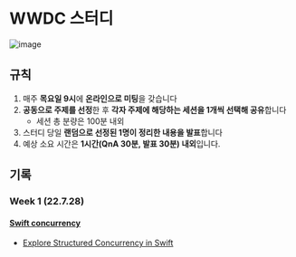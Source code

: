 # WWDC 스터디 

![image](https://user-images.githubusercontent.com/46271447/180706317-2a684758-b5f8-42e0-a296-6e147ba59d8a.png)

## 규칙
1. 매주 **목요일 9시**에 **온라인으로 미팅**을 갖습니다
2. **공동으로 주제를 선정**한 후 **각자 주제에 해당하는 세션을 1개씩 선택해 공유**합니다
    - 세션 총 분량은 100분 내외
3. 스터디 당일 **랜덤으로 선정된 1명이 정리한 내용을 발표**합니다
4. 예상 소요 시간은 **1시간(QnA 30분, 발표 30분) 내외**입니다.

## 기록
### Week 1 (22.7.28)
#### [Swift concurrency](https://github.com/Nexters/WWDC-study/tree/main/week-1)
- [Explore Structured Concurrency in Swift](https://github.com/Nexters/WWDC-study/blob/main/week-1/%5BWWDC2021%5D%20Explore%20Structured%20Concurrency%20in%20Swift/%5BWWDC%202022%5D%20Explore%20structured%20concurrency%20in%20Swif%20272879ee2f8a4529b1d34ddd132b2bb0.md)
